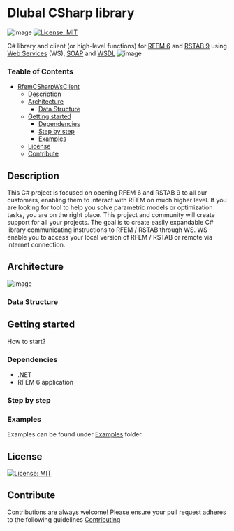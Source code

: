 # Dlubal CSharp library
![image](https://img.shields.io/badge/COMPATIBILITY-RFEM%206.00-yellow) [![License: MIT](https://img.shields.io/badge/License-MIT-yellow.svg)](https://opensource.org/licenses/MIT)

C# library and client (or high-level functions) for [RFEM 6](https://www.dlubal.com/en/products/rfem-fea-software/what-is-rfem) and [RSTAB 9](https://www.dlubal.com/en/products/rstab-beam-structures/what-is-rstab) using [Web Services](https://en.wikipedia.org/wiki/Web_service) (WS), [SOAP](https://cs.wikipedia.org/wiki/SOAP) and [WSDL](https://en.wikipedia.org/wiki/Web_Services_Description_Language)
![image](https://user-images.githubusercontent.com/37547309/118759006-6711cd80-b870-11eb-8019-da3312a75e64.png)

### Teable of Contents
- [RfemCSharpWsClient](#rfemcsharpwsclient)
  * [Description](#description)
  * [Architecture](#architecture)
    + [Data Structure](#data-structure)
  * [Getting started](#getting-started)
    + [Dependencies](#dependencies)
    + [Step by step](#step-by-step)
    + [Examples](#examples)
  * [License](#license)
  * [Contribute](#contribute)

## Description
This C# project is focused on opening RFEM 6 and RSTAB 9 to all our customers, enabling them to interact with RFEM on much higher level. If you are looking for tool to help you solve parametric models or optimization tasks, you are on the right place. This project and community will create support for all your projects. The goal is to create easily expandable C# library communicating instructions to RFEM / RSTAB through WS. WS enable you to access your local version of RFEM / RSTAB or remote via internet connection.

## Architecture
![image](https://user-images.githubusercontent.com/37547309/118119185-44a22f00-b3ee-11eb-9d60-3d74a4a96f81.png)
### Data Structure
## Getting started
How to start?


### Dependencies
* .NET
* RFEM 6 application
### Step by step

### Examples
Examples can be found under [Examples](/examples) folder.
## License
[![License: MIT](https://img.shields.io/badge/License-MIT-yellow.svg)](https://opensource.org/licenses/MIT)

## Contribute
Contributions are always welcome! Please ensure your pull request adheres to the following guidelines [Contributing](/CONTRIBUTING.md)


